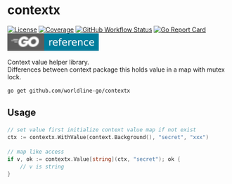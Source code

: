 # contextx

[![License](https://img.shields.io/github/license/worldline-go/contextx?color=red&style=flat-square)](https://raw.githubusercontent.com/worldline-go/contextx/main/LICENSE)
[![Coverage](https://img.shields.io/sonar/coverage/worldline-go_contextx?logo=sonarcloud&server=https%3A%2F%2Fsonarcloud.io&style=flat-square)](https://sonarcloud.io/summary/overall?id=worldline-go_contextx)
[![GitHub Workflow Status](https://img.shields.io/github/actions/workflow/status/worldline-go/contextx/test.yml?branch=main&logo=github&style=flat-square&label=ci)](https://github.com/worldline-go/contextx/actions)
[![Go Report Card](https://goreportcard.com/badge/github.com/worldline-go/contextx?style=flat-square)](https://goreportcard.com/report/github.com/worldline-go/contextx)
[![Go PKG](https://raw.githubusercontent.com/worldline-go/guide/main/badge/custom/reference.svg)](https://pkg.go.dev/github.com/worldline-go/contextx)

Context value helper library.  
Differences between context package this holds value in a map with mutex lock.

```sh
go get github.com/worldline-go/contextx
```

## Usage

```go
// set value first initialize context value map if not exist
ctx := contextx.WithValue(context.Background(), "secret", "xxx")

// map like access
if v, ok := contextx.Value[string](ctx, "secret"); ok {
    // v is string
}
```
